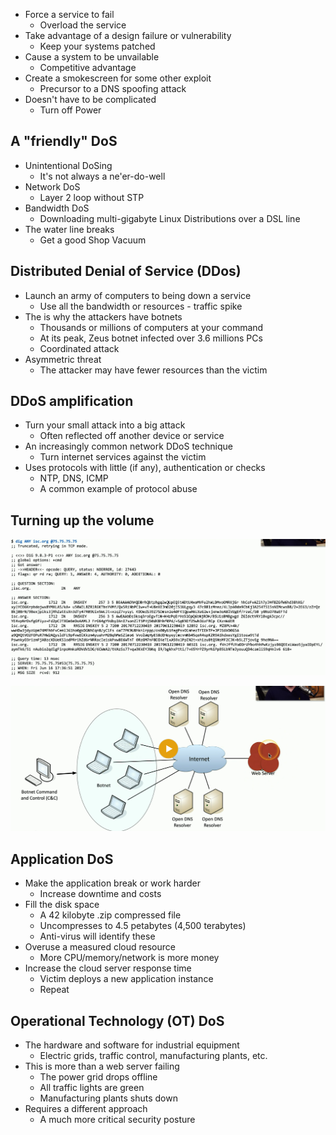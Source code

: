 - Force a service to fail
	- Overload the service
- Take advantage of a design failure or vulnerability
	- Keep your systems patched
- Cause a system to be unvailable
	- Competitive advantage
- Create a smokescreen for some other exploit
	- Precursor to a DNS spoofing attack
- Doesn't have to be complicated
	- Turn off Power

## A "friendly" DoS
- Unintentional DoSing
	- It's not always a ne'er-do-well
- Network DoS
	- Layer 2 loop without STP
- Bandwidth DoS
	- Downloading multi-gigabyte Linux Distributions over a DSL line
- The water line breaks
	- Get a good Shop Vacuum

## Distributed Denial of Service (DDos)
- Launch an army of computers to being down a service
	- Use all the bandwidth or resources - traffic spike
- The is why the attackers have botnets
	- Thousands or millions of computers at your command
	- At its peak, Zeus botnet infected over 3.6 millions PCs
	- Coordinated attack
- Asymmetric threat
	- The attacker may have fewer resources than the victim

## DDoS amplification
- Turn your small attack into a big attack
	- Often reflected off another device or service
- An increasingly common network DDoS technique
	- Turn internet services against the victim
- Uses protocols with little (if any), authentication or checks
	- NTP, DNS, ICMP
	- A common example of protocol abuse

## Turning up the volume
![](../Images/044%20-%20Denial%20of%20Service-1.png)

![](../Images/044%20-%20Denial%20of%20Service-2.png)

## Application DoS
- Make the application break or work harder
	- Increase downtime and costs
- Fill the disk space
	- A 42 kilobyte .zip compressed file
	- Uncompresses to 4.5 petabytes (4,500 terabytes)
	- Anti-virus will identify these
- Overuse a measured cloud resource
	- More CPU/memory/network is more money
- Increase the cloud server response time
	- Victim deploys a new application instance
	- Repeat

## Operational Technology (OT) DoS
- The hardware and software for industrial equipment
	- Electric grids, traffic control, manufacturing plants, etc.
- This is more than a web server failing
	- The power grid drops offline
	- All traffic lights are green
	- Manufacturing plants shuts down
- Requires a different approach
	- A much more critical security posture

